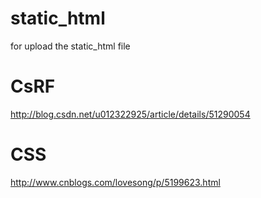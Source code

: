 # static_html
for upload the static_html file
# CsRF
http://blog.csdn.net/u012322925/article/details/51290054
# CSS
http://www.cnblogs.com/lovesong/p/5199623.html
